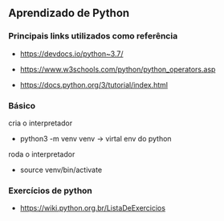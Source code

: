 ## Aprendizado de Python

### Principais links utilizados como referência

-   https://devdocs.io/python~3.7/

-   https://www.w3schools.com/python/python_operators.asp

-   https://docs.python.org/3/tutorial/index.html

### Básico

cria o interpretador

-   python3 -m venv venv -> virtal env do python

roda o interpretador

-   source venv/bin/activate

### Exercícios de python
 - https://wiki.python.org.br/ListaDeExercicios